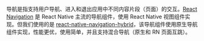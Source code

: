 导航是指支持用户导航、进入和退出应用中不同内容片段（页面）的交互。[React Navigation](https://reactnavigation.org/) 是 React Native 主流的导航组件，使用 React Native 视图组件实现。但我们使用的是 [react-native-navigation-hybrid](https://github.com/listenzz/react-native-navigation-hybrid)，该导航组件使用原生导航组件实现，性能更优，使用简单，并且支持混合导航（原生和 RN 页面互跳）。
